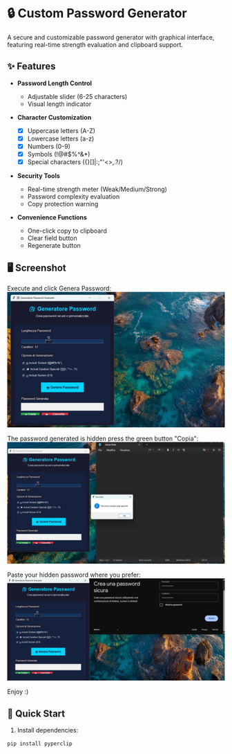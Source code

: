 # 🔒 Custom Password Generator

A secure and customizable password generator with graphical interface, featuring real-time strength evaluation and clipboard support.

## ✨ Features

- **Password Length Control**
  - Adjustable slider (6-25 characters)
  - Visual length indicator

- **Character Customization**
  - [x] Uppercase letters (A-Z)
  - [x] Lowercase letters (a-z)
  - [x] Numbers (0-9)
  - [x] Symbols (!@#$%^&*)
  - [x] Special characters ({}[]|:;"'<>,.?/)

- **Security Tools**
  - Real-time strength meter (Weak/Medium/Strong)
  - Password complexity evaluation
  - Copy protection warning

- **Convenience Functions**
  - One-click copy to clipboard
  - Clear field button
  - Regenerate button

## 🖥️ Screenshot
Execute and click Genera Password:
![Password Generator Interface](screenshoot_2.png) 

The password generated is hidden press the green button "Copia":
![Password Generator Interface](screenshoot_3.png) 

Paste your hidden password where you prefer:
![Password Generator Interface](screenshoot_4.png) 

Enjoy :)

## 🚀 Quick Start

1. Install dependencies:
```bash
pip install pyperclip
